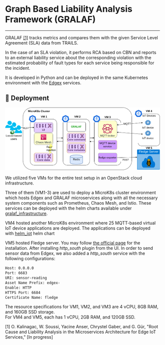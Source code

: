 # Graph Based Liability Analysis Framework (GRALAF)

-----------------------------------------

GRALAF [[1]](#1) tracks metrics and compares them with the given Service Level Agreement (SLA) data from TRAILS. 

In the case of an SLA violation, it performs RCA based on CBN and reports to an external liability service about the corresponding violation with the estimated probability of fault types for each service being responsible for the incident. 

It is developed in Python and can be deployed in the same Kubernetes environment with the [Edgex](https://github.com/edgexfoundry/edgex-go) services.

## :wrench: Deployment

<img src="images/useCase.png" alt="use case"/>

We utilized five VMs for the entire test setup in an OpenStack cloud infrastructure.

Three of them (VM1-3) are used to deploy a MicroK8s cluster environment which hosts Edgex and GRALAF microservices along with all the necessary system components such as Prometheus, Chaos Mesh, and Istio. 
These services can be deployed with the helm charts available under [gralaf_infrastructure](helm_charts/gralaf_infrastructure).

VM4 hosted another MicroK8s environment where 25 MQTT-based virtual IoT device applications are deployed. The applications can be deployed with [helm_iot](helm_charts/helm_iot) helm chart

VM5 hosted Fledge server. You may follow [the official page](https://github.com/fledge-iot/fledge) for the installation. After installing *http_south* plugin from the UI. In order to send sensor data from Edgex, we also added a *http_south* service with the following configurations:
```
Host: 0.0.0.0
Port: 6683
URI: sensor-reading
Asset Name Prefix: edgex-
Enable: HTTP
HTTPS Port: 6684
Certificate Name: fledge
```


The resource specifications for VM1, VM2, and VM3 are 4 vCPU, 8GB RAM, and 160GB SSD storage.<br />
For VM4 and VM5, each has 1 vCPU, 2GB RAM, and 120GB SSD.


<a id="1">[1]</a>  O. Kalinagac, W. Soussi, Yacine Anser, Chrystel Gaber, and G. Gür, "Root Cause and Liability Analysis in the Microservices Architecture for Edge IoT Services," [In progress]
